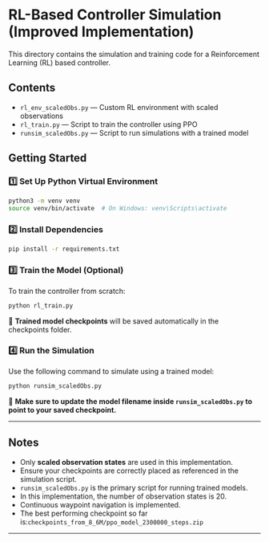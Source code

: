 # RL-Based Controller Simulation (Improved Implementation)

This directory contains the simulation and training code for a Reinforcement Learning (RL) based controller.

## Contents

* `rl_env_scaledObs.py` — Custom RL environment with scaled observations
* `rl_train.py` — Script to train the controller using PPO
* `runsim_scaledObs.py` — Script to run simulations with a trained model

## Getting Started

### 1️⃣ Set Up Python Virtual Environment

```bash
python3 -m venv venv
source venv/bin/activate  # On Windows: venv\Scripts\activate
```

### 2️⃣ Install Dependencies

```bash
pip install -r requirements.txt
```

### 3️⃣ Train the Model (Optional)

To train the controller from scratch:

```bash
python rl_train.py
```

📂 **Trained model checkpoints** will be saved automatically in the checkpoints folder.

### 4️⃣ Run the Simulation

Use the following command to simulate using a trained model:

```bash
python runsim_scaledObs.py
```

📌 **Make sure to update the model filename inside `runsim_scaledObs.py` to point to your saved checkpoint.**

---

## Notes

* Only **scaled observation states** are used in this implementation.
* Ensure your checkpoints are correctly placed as referenced in the simulation script.
* `runsim_scaledObs.py` is the primary script for running trained models.
* In this implementation, the number of observation states is 20.
* Continuous waypoint navigation is implemented.
* The best performing checkpoint so far is:`checkpoints_from_8_6M/ppo_model_2300000_steps.zip`

---


